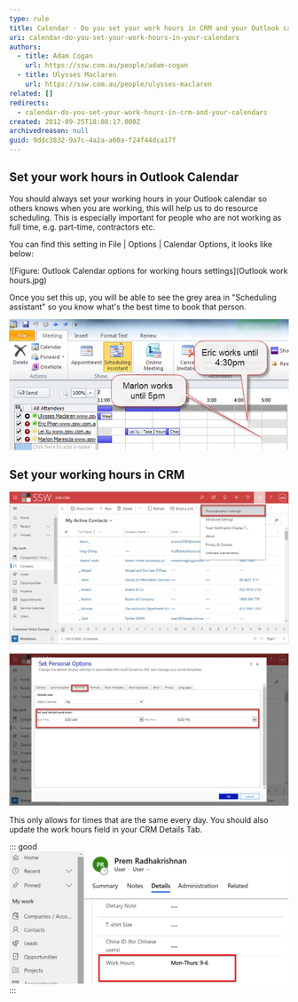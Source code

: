```yaml
---
type: rule
title: Calendar - Do you set your work hours in CRM and your Outlook calendar?
uri: calendar-do-you-set-your-work-hours-in-your-calendars
authors:
  - title: Adam Cogan
    url: https://ssw.com.au/people/adam-cogan
  - title: Ulysses Maclaren
    url: https://ssw.com.au/people/ulysses-maclaren
related: []
redirects:
  - calendar-do-you-set-your-work-hours-in-crm-and-your-calendars
created: 2012-09-25T18:08:17.000Z
archivedreason: null
guid: 9ddc3832-9a7c-4a2a-a60a-f24f44dca17f
---
```

## Set your work hours in Outlook Calendar
You should always set your working hours in your Outlook calendar so others knows when you are working, this will help us to do resource scheduling.  This is especially important for people who are not working as full time, e.g. part-time, contractors etc.

<!--endintro-->

You can find this setting in File | Options | Calendar Options, it looks like below:

![Figure: Outlook Calendar options for working hours settings](Outlook work hours.jpg)

Once you set this up, you will be able to see the grey area in "Scheduling assistant" so you know what's the best time to book that person.

![Figure: Grey means people are not available (so set your working hours to be accurate)](SchedulingAssistant.jpg)

## Set your working hours in CRM
![Figure: In CRM, Click on the cog in the top right | Personalization Settings](CRM-set-work-hours-1.jpg)

![Figure: Go to the Activities tab | Enter your default work hours](CRM-set-work-hours-2.jpg)

This only allows for times that are the same every day. You should also update the work hours field in your CRM Details Tab.

::: good
![Figure: Good example - Only update your work hours if they vary from the usual Mon-Fri, 9-6](Prems-work-hours.jpg)
:::
